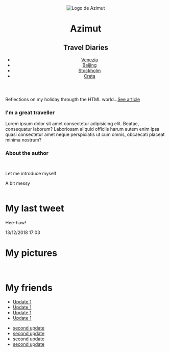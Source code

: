 <html>
<head>
    <meta charset="utf-8">
    <link rel="stylesheet" href="">
    <title>Azimut-Travel diaries</title>
</head>
<body>
    <div id="main_wrapper">
        <header>
            <div id="main_title">
                <img src="" alt="Logo de Azimut" id="logo">
                    <h1>Azimut</h1>
                <h2>Travel Diaries</h2>
            </div>
            <nav>
                <ul>
                    <li><a href="">Venezia</a></li>
                    <li><a href="">Beijing</a></li>
                    <li><a href="">Stockholm</a></li>
                    <li><a href="">Creta</a></li>
                </ul>
            </nav>
        </header>
        <div banner_image="">
            <div id="banner_description">Reflections on my holiday througth the HTML world...<a href="" class="red_button">See article<img src="" alt=""></a></div>
        </div>
        <section>
            <article>
                <h1><img src="" alt="">I'm a great traveller</h1>
                <p>Lorem ipsum dolor sit amet consectetur adipisicing elit. Beatae, consequatur laborum? Laboriosam aliquid officiis harum autem enim ipsa quasi consectetur amet neque perspiciatis ut cum omnis, obcaecati placeat minima nostrum?</p>
            </article>
            <aside>
                <h1>About the author</h1>
                <img src="" alt="" id="arrow">
                <p zozor_picture=""><img src="" alt=""></p>
                <p>Let me introduce myself</p>
                <p>A bit messy</p>
                <p><img src="" alt=""><img src="" alt=""><img src="" alt=""></p>
            </aside>
        </section>
        <footer>
            <div id="tweet">
                <h1>My last tweet</h1>
                <p>Hee-haw!</p>
                <p>13/12/2018 17:03</p>
            </div>
            <div id="my_pictures">
                <h1>My pictures</h1>
                <p>
                    <img src="" alt="">
                    <img src="" alt="">
                    <img src="" alt="">
                    <img src="" alt="">
                </p>
            </div>
            <div id="myfriends">
                <h1>My friends</h1>
                <ul>
                    <li><a href="">Update 1</a></li>
                    <li><a href="">Update 1</a></li>
                    <li><a href="">Update 1</a></li>
                    <li><a href="">Update 1</a></li>
                </ul>
                <ul>
                    <li><a href="">second update</a></li>
                    <li><a href="">second update</a></li>
                    <li><a href="">second update</a></li>
                    <li><a href="">second update</a></li>
                </ul>
            </div>
        </footer>
    </div>
</body>
</html>
